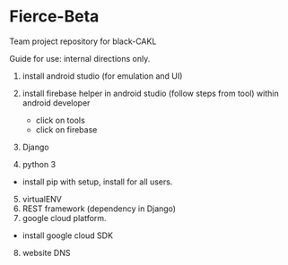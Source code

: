 # Fierce-Beta
Team project repository for black-CAKL


Guide for use: internal directions only.


1. install android studio (for emulation and UI)
2. install firebase helper in android studio (follow steps from tool)
	within android developer
	- click on tools
	- click on firebase
  
3. Django
4. python 3 
  - install pip with setup, install for all users.
5. virtualENV
6. REST framework (dependency in Django)
7. google cloud platform.
  - install google cloud SDK
8. website DNS

